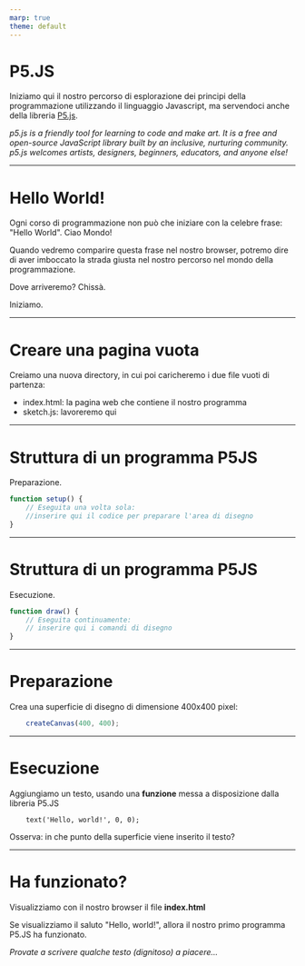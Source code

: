 ```yaml
---
marp: true
theme: default
---
```


# P5.JS

Iniziamo qui il nostro percorso di esplorazione dei principi della programmazione utilizzando il linguaggio Javascript, ma servendoci anche della libreria [P5.js](p5js.org).

*p5.js is a friendly tool for learning to code and make art. It is a free and open-source JavaScript library built by an inclusive, nurturing community. p5.js welcomes artists, designers, beginners, educators, and anyone else!*

---

# Hello World!

Ogni corso di programmazione non può che iniziare con la celebre frase: "Hello World". Ciao Mondo!

Quando vedremo comparire questa frase nel nostro browser, potremo dire di aver imboccato la strada giusta nel nostro percorso nel mondo della programmazione.

Dove arriveremo? Chissà.

Iniziamo.

---

# Creare una pagina vuota

Creiamo una nuova directory, in cui poi caricheremo i due file vuoti di partenza:

- index.html: la pagina web che contiene il nostro programma
- sketch.js: lavoreremo qui

---

# Struttura di un programma P5JS

Preparazione.

```js
function setup() {
    // Eseguita una volta sola:
    //inserire qui il codice per preparare l'area di disegno  
}
```

---

# Struttura di un programma P5JS

Esecuzione.

```js
function draw() {
    // Eseguita continuamente:
    // inserire qui i comandi di disegno
}
```

--- 

# Preparazione

Crea una superficie di disegno di dimensione 400x400 pixel:

```js
    createCanvas(400, 400);
```

---

# Esecuzione

Aggiungiamo un testo, usando una **funzione** messa a disposizione dalla libreria P5.JS

```
    text('Hello, world!', 0, 0);
```

Osserva: in che punto della superficie viene inserito il testo?

---

# Ha funzionato?

Visualizziamo con il nostro browser il file **index.html**

Se visualizziamo il saluto "Hello, world!", allora il nostro primo programma P5.JS ha funzionato.

*Provate a scrivere qualche testo (dignitoso) a piacere...*
